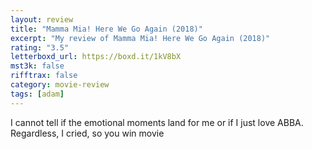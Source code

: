 ```yaml
---
layout: review
title: "Mamma Mia! Here We Go Again (2018)"
excerpt: "My review of Mamma Mia! Here We Go Again (2018)"
rating: "3.5"
letterboxd_url: https://boxd.it/1kV8bX
mst3k: false
rifftrax: false
category: movie-review
tags: [adam]
---
```


I cannot tell if the emotional moments land for me or if I just love ABBA. Regardless, I cried, so you win movie
